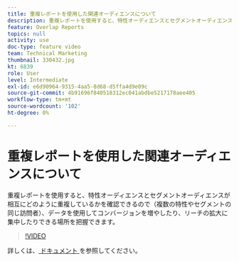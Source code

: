 ```yaml
---
title: 重複レポートを使用した関連オーディエンスについて
description: 重複レポートを使用すると、特性オーディエンスとセグメントオーディエンスが相互にどのように重複しているかを確認できるので（複数の特性やセグメントの同じ訪問者）、データを使用してコンバージョンを増やしたり、リーチの拡大に集中したりできる場所を把握できます。
feature: Overlap Reports
topics: null
activity: use
doc-type: feature video
team: Technical Marketing
thumbnail: 330432.jpg
kt: 6839
role: User
level: Intermediate
exl-id: e6d90964-9315-4aa5-8d68-d5ffa4d9e09c
source-git-commit: 4b91696f840518312ec041abdbe5217178aee405
workflow-type: tm+mt
source-wordcount: '102'
ht-degree: 0%

---
```


# 重複レポートを使用した関連オーディエンスについて

重複レポートを使用すると、特性オーディエンスとセグメントオーディエンスが相互にどのように重複しているかを確認できるので（複数の特性やセグメントの同じ訪問者）、データを使用してコンバージョンを増やしたり、リーチの拡大に集中したりできる場所を把握できます。

>[!VIDEO](https://video.tv.adobe.com/v/330432/?quality=12&learn=on)

詳しくは、[ ドキュメント ](https://experienceleague.adobe.com/docs/audience-manager/user-guide/reporting/interactive-and-overlap-reports/dynamic-reports.html?lang=ja#reporting) を参照してください。
